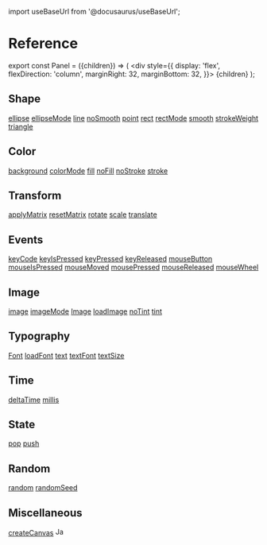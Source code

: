 import useBaseUrl from '@docusaurus/useBaseUrl';

# Reference

export const Panel = ({children}) => (
    <div
        style={{
            display: 'flex',
            flexDirection: 'column',
            marginRight: 32,
            marginBottom: 32,
        }}>
        {children}
    </div>
);

<div
    style={{
        display: 'flex',
        flexWrap: 'wrap',
    }}>
    <Panel>
        <h2>Shape</h2>
        <a href="/docs/reference/ellipse">ellipse</a>
        <a href="/docs/reference/ellipseMode">ellipseMode</a>
        <a href="/docs/reference/line">line</a>
        <a href="/docs/reference/noSmooth">noSmooth</a>
        <a href="/docs/reference/point">point</a>
        <a href="/docs/reference/rect">rect</a>
        <a href="/docs/reference/rectMode">rectMode</a>
        <a href="/docs/reference/smooth">smooth</a>
        <a href="/docs/reference/strokeWeight">strokeWeight</a>
        <a href="/docs/reference/triangle">triangle</a>
    </Panel>
    <Panel>
        <h2>Color</h2>
        <a href="/docs/reference/background">background</a>
        <a href="/docs/reference/colorMode">colorMode</a>
        <a href="/docs/reference/fill">fill</a>
        <a href="/docs/reference/noFill">noFill</a>
        <a href="/docs/reference/noStroke">noStroke</a>
        <a href="/docs/reference/stroke">stroke</a>
    </Panel>
    <Panel>
        <h2>Transform</h2>
        <a href="/docs/reference/applyMatrix">applyMatrix</a>
        <a href="/docs/reference/resetMatrix">resetMatrix</a>
        <a href="/docs/reference/rotate">rotate</a>
        <a href="/docs/reference/scale">scale</a>
        <a href="/docs/reference/translate">translate</a>
    </Panel>
    <Panel>
        <h2>Events</h2>
        <a href="/docs/reference/keyCode">keyCode</a>
        <a href="/docs/reference/keyIsPressed">keyIsPressed</a>
        <a href="/docs/reference/keyPressed">keyPressed</a>
        <a href="/docs/reference/keyReleased">keyReleased</a>
        <a href="/docs/reference/mouseButton">mouseButton</a>
        <a href="/docs/reference/mouseIsPressed">mouseIsPressed</a>
        <a href="/docs/reference/mouseMoved">mouseMoved</a>
        <a href="/docs/reference/mousePressed">mousePressed</a>
        <a href="/docs/reference/mouseReleased">mouseReleased</a>
        <a href="/docs/reference/mouseWheel">mouseWheel</a>
    </Panel>
    <Panel>
        <h2>Image</h2>
        <a href="/docs/reference/image">image</a>
        <a href="/docs/reference/imageMode">imageMode</a>
        <a href="/docs/reference/image_">Image</a>
        <a href="/docs/reference/loadImage">loadImage</a>
        <a href="/docs/reference/noTint">noTint</a>
        <a href="/docs/reference/tint">tint</a>
    </Panel>
    <Panel>
        <h2>Typography</h2>
        <a href="/docs/reference/font">Font</a>
        <a href="/docs/reference/loadFont">loadFont</a>
        <a href="/docs/reference/text">text</a>
        <a href="/docs/reference/textFont">textFont</a>
        <a href="/docs/reference/textSize">textSize</a>
    </Panel>
    <Panel>
        <h2>Time</h2>
        <a href="/docs/reference/deltaTime">deltaTime</a>
        <a href="/docs/reference/millis">millis</a>
    </Panel>
    <Panel>
        <h2>State</h2>
        <a href="/docs/reference/pop">pop</a>
        <a href="/docs/reference/push">push</a>
    </Panel>
    <Panel>
        <h2>Random</h2>
        <a href="/docs/reference/random">random</a>
        <a href="/docs/reference/randomSeed">randomSeed</a>
    </Panel>
    <Panel>
        <h2>Miscellaneous</h2>
        <div style={{display: 'flex', gap: 4}}>
            <a href="/docs/reference/createCanvas">createCanvas</a>
            <img src={useBaseUrl('/img/js.svg')} title="JavaScript only" width="16" />
        </div>
    </Panel>
</div>
